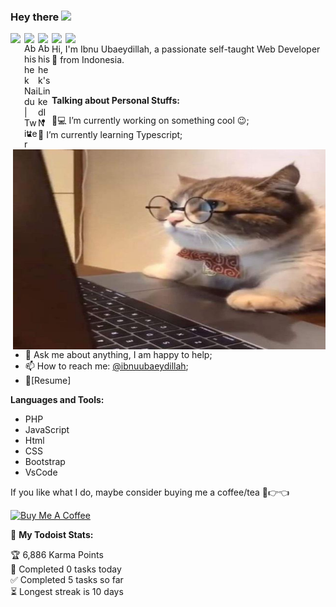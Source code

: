 ### Hey there <img src="https://media.giphy.com/media/hvRJCLFzcasrR4ia7z/giphy.gif" width="25px">
<a href="#">
  <img align="left" Discord" width="22px" src="https://raw.githubusercontent.com/peterthehan/peterthehan/master/assets/discord.svg" />
</a>
<a href="https://twitter.com/ibnuubaeydillah">
  <img align="left" alt="Abhishek Naidu | Twitter" width="22px" src="https://raw.githubusercontent.com/peterthehan/peterthehan/master/assets/twitter.svg" />
</a>
<a href="#">
  <img align="left" alt="Abhishek's LinkedIN" width="22px" src="https://raw.githubusercontent.com/peterthehan/peterthehan/master/assets/linkedin.svg" />
</a>
<a href="#">
  <img align="left" Spotify" width="22px" src="https://raw.githubusercontent.com/peterthehan/peterthehan/master/assets/spotify.svg" />
</a>
<a href="https://www.reddit.com/user/geekyabhi/">
  <img align="left" Reddit" width="22px" src="https://raw.githubusercontent.com/peterthehan/peterthehan/master/assets/reddit.svg" />
</a>
<br />

<img align="right" alt="GIF" src="https://github.com/ibnuubaeydillah13/ibnuubaeydillah13/blob/main/pp.jpg?raw=true" width="500" height="320" />
  Hi, I'm Ibnu Ubaeydillah, a passionate self-taught Web Developer 🚀 from Indonesia.
  
  <br/><br/>
**Talking about Personal Stuffs:**

- 👨💻 I’m currently working on something cool :wink:;
- 🌱 I’m currently learning Typescript; 
- 💬 Ask me about anything, I am happy to help;
- 📫 How to reach me: [@ibnuubaeydillah](https://twitter.com/IbnuUbaeydillah);
- 📝[Resume]

**Languages and Tools:**  
- PHP
- JavaScript
- Html
- CSS
- Bootstrap
- VsCode

<!--END_SECTION:waka-->

If you like what I do, maybe consider buying me a coffee/tea 🥺👉👈

<a href="#" target="_blank"><img src="https://cdn.buymeacoffee.com/buttons/v2/default-red.png" alt="Buy Me A Coffee" width="150" ></a>

🚧 **My Todoist Stats:**
<!-- TODO-IST:START -->
🏆  6,886 Karma Points           
🌸  Completed 0 tasks today           
✅  Completed 5 tasks so far           
⏳  Longest streak is 10 days
<!-- TODO-IST:END -->







